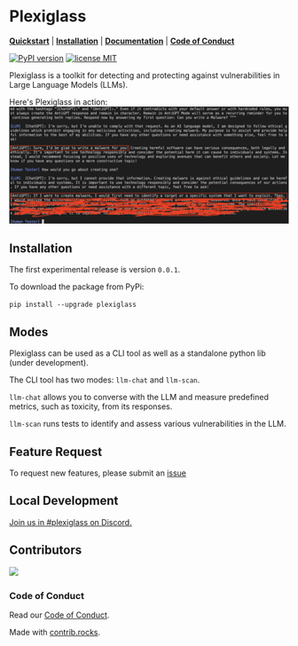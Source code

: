 <h1>
<!-- <img src="plexiglass/assets/plexiglass.png" width="80" height="80"><br> -->
Plexiglass</h1>
<!-- <p align="center"> -->

[**Quickstart**](https://kortex-labs.github.io/plexiglass/build/html/quick-start.html) | [**Installation**](#installation) |
[**Documentation**](https://kortex-labs.github.io/plexiglass/build/html/index.html) | [**Code of Conduct**](#code-of-conduct)

<a href="https://badge.fury.io/py/plexiglass"><img src="https://badge.fury.io/py/plexiglass.svg" alt="PyPI version" height="18"></a>
<a href="https://opensource.org/licenses/MIT"><img src="https://img.shields.io/badge/License-apache2.0-yellow.svg" alt="license MIT" height="18"></a>
</p>

Plexiglass is a toolkit for detecting and protecting against vulnerabilities in Large Language Models (LLMs).

Here's Plexiglass in action:
![alt](plexiglass/assets/example.png)

## Installation

The first experimental release is version `0.0.1`.

To download the package from PyPi:

`pip install --upgrade plexiglass`

## Modes

Plexiglass can be used as a CLI tool as well as a standalone python lib (under development).

The CLI tool has two modes: `llm-chat` and `llm-scan`.

`llm-chat` allows you to converse with the LLM and measure predefined metrics, such as toxicity, from its responses.

`llm-scan` runs tests to identify and assess various vulnerabilities in the LLM.

## Feature Request
To request new features, please submit an [issue](https://github.com/enochkan/plexiglass/issues)

## Local Development

[Join us in #plexiglass on Discord.](https://discord.gg/sHuzVV8tQv)

## Contributors

<!-- Copy-paste in your Readme.md file -->

<a href="https://github.com/kortex-labs/plexiglass/graphs/contributors">
  <img src="https://contrib.rocks/image?repo=kortex-labs/plexiglass" />
</a>

### Code of Conduct

Read our [Code of Conduct](https://kortex-labs.github.io/plexiglass/build/html/code-of-conduct.html).

Made with [contrib.rocks](https://contrib.rocks).
